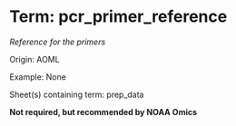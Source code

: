 # Term: pcr_primer_reference

*Reference for the primers*

Origin: AOML

Example: None

Sheet(s) containing term: prep_data

**Not required, but recommended by NOAA Omics**